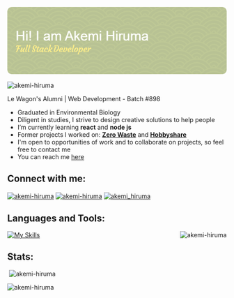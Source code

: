 ![Header](./banner-github.png)
<p align="left"><img src="https://komarev.com/ghpvc/?username=akemi-hiruma&label=Profile%20views&color=0e75b6&style=flat" alt="akemi-hiruma" /></p>
<p>Le Wagon's Alumni | Web Development - Batch #898</p>
<ul>
  <li>Graduated in Environmental Biology </li>
  <li>Diligent in studies, I strive to design creative solutions to help people</li>
  <li>I’m currently learning <strong>react</strong> and <strong>node js</strong></li>
  <li>Former projects I worked on: <a href="https://www.zerowaste.app.br/" target="blank"><strong>Zero Waste</strong></a> and <a href="https://hobbyshare-brunasuzuki.herokuapp.com/" target="blank"><strong>Hobbyshare</strong></a></li>
  <li>I'm open to opportunities of work and to collaborate on projects, so feel free to contact me</li>
  <li>You can reach me <a href = "mailto:akemi.hiruma@gmail.com" target="blank">here</a></li>
</ul>
<!-- Social Media -->
<h2 align="left">Connect with me:</h2>
<p align="left">
  <a href="https://linkedin.com/in/akemi-hiruma/" target="blank"><img align="center" src="https://raw.githubusercontent.com/rahuldkjain/github-profile-readme-generator/master/src/images/icons/Social/linked-in-alt.svg" alt="akemi-hiruma" height="30" width="40" /></a>
  <a href="https://www.instagram.com/akemihiruma/" target="blank"><img align="center" src="https://raw.githubusercontent.com/danielcranney/readme-generator/main/public/icons/socials/instagram.svg" alt="akemi-hiruma" height="30" width="40" /></a>
  <a href="https://twitter.com/akemi_hiruma" target="blank"><img align="center" src="https://raw.githubusercontent.com/rahuldkjain/github-profile-readme-generator/master/src/images/icons/Social/twitter.svg" alt="akemi_hiruma" height="30" width="40" /></a>
</p>
<h2 align="left">Languages and Tools:</h2>
<p><img align="right" src="https://github-readme-stats.vercel.app/api/top-langs?username=akemi-hiruma&show_icons=true&locale=en&layout=compact" alt="akemi-hiruma" /></p>

[![My Skills](https://skillicons.dev/icons?i=ruby,html,css,js,rails,bootstrap,git,github,heroku,cloudflare,sqlite,postgres,sass,vscode,figma&perline=5&theme=light)](https://skillicons.dev)
<br>
<h2 align="left">Stats:</h2>
<p>&nbsp;<img align="justify" src="https://github-readme-stats.vercel.app/api?username=akemi-hiruma&show_icons=true&locale=en" alt="akemi-hiruma"/></p>
<p><img align="justify" src="https://github-readme-streak-stats.herokuapp.com/?user=akemi-hiruma&" alt="akemi-hiruma"/></p>
